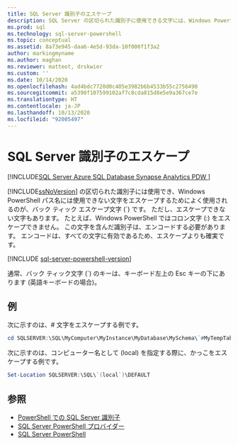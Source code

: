 ```yaml
---
title: SQL Server 識別子のエスケープ
description: SQL Server の区切られた識別子に使用できる文字には、Windows PowerShell パスでサポートされないものがあります。 これらの一部をバック ティック文字でエスケープする方法について学習します。
ms.prod: sql
ms.technology: sql-server-powershell
ms.topic: conceptual
ms.assetid: 8a73e945-daa6-4e5d-93da-10f000f1f3a2
author: markingmyname
ms.author: maghan
ms.reviewer: matteot, drskwier
ms.custom: ''
ms.date: 10/14/2020
ms.openlocfilehash: 4ad4bdc7720d0c405e3982b6b4533b55c2756490
ms.sourcegitcommit: a5398f107599102af7c8cda815d8e5e9a367ce7e
ms.translationtype: HT
ms.contentlocale: ja-JP
ms.lasthandoff: 10/13/2020
ms.locfileid: "92005497"
---
```

# <a name="escape-sql-server-identifiers"></a>SQL Server 識別子のエスケープ

[!INCLUDE[SQL Server Azure SQL Database Synapse Analytics PDW ](../includes/applies-to-version/sql-asdb-asdbmi-asa-pdw.md)]

[!INCLUDE[ssNoVersion](../includes/ssnoversion-md.md)] の区切られた識別子には使用でき、Windows PowerShell パス名には使用できない文字をエスケープするためによく使用されるのが、バック ティック エスケープ文字 (`) です。 ただし、エスケープできない文字もあります。 たとえば、Windows PowerShell ではコロン文字 (:) をエスケープできません。 この文字を含んだ識別子は、エンコードする必要があります。 エンコードは、すべての文字に有効であるため、エスケープよりも確実です。  

[!INCLUDE [sql-server-powershell-version](../includes/sql-server-powershell-version.md)]

通常、バック ティック文字 (`) のキーは、キーボード左上の Esc キーの下にあります (英語キーボードの場合)。  

## <a name="examples"></a>例

次に示すのは、# 文字をエスケープする例です。  

```powershell
cd SQLSERVER:\SQL\MyComputer\MyInstance\MyDatabase\MySchema\`#MyTempTable  
```

次に示すのは、コンピューター名として (local) を指定する際に、かっこをエスケープする例です。  

```powershell
Set-Location SQLSERVER:\SQL\`(local`)\DEFAULT  
```

## <a name="see-also"></a>参照

- [PowerShell での SQL Server 識別子](sql-server-identifiers-in-powershell.md)
- [SQL Server PowerShell プロバイダー](sql-server-powershell-provider.md)
- [SQL Server PowerShell](sql-server-powershell.md)
